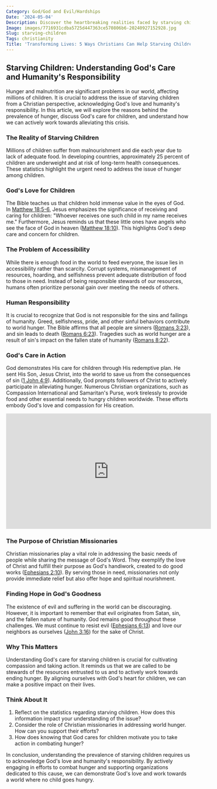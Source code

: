 ```yaml
---
Category: God/God and Evil/Hardships
Date: '2024-05-04'
Description: Discover the heartbreaking realities faced by starving children around the world in this eye-opening article shedding light on hunger crisis.
Image: images/7716931cdba5725d447363ce570806b6-20240927152928.jpg
Slug: starving-children
Tags: christianity
Title: 'Transforming Lives: 5 Ways Christians Can Help Starving Children Today'
---
```


## Starving Children: Understanding God's Care and Humanity's Responsibility

Hunger and malnutrition are significant problems in our world, affecting millions of children. It is crucial to address the issue of starving children from a Christian perspective, acknowledging God's love and humanity's responsibility. In this article, we will explore the reasons behind the prevalence of hunger, discuss God's care for children, and understand how we can actively work towards alleviating this crisis.

### The Reality of Starving Children

Millions of children suffer from malnourishment and die each year due to lack of adequate food. In developing countries, approximately 25 percent of children are underweight and at risk of long-term health consequences. These statistics highlight the urgent need to address the issue of hunger among children.

### God's Love for Children

The Bible teaches us that children hold immense value in the eyes of God. In [Matthew 18:5-6](https://www.bibleref.com/Matthew/18/Matthew-18-5.html), Jesus emphasizes the significance of receiving and caring for children: "Whoever receives one such child in my name receives me." Furthermore, Jesus reminds us that these little ones have angels who see the face of God in heaven ([Matthew 18:10](https://www.bibleref.com/Matthew/18/Matthew-18-10.html)). This highlights God's deep care and concern for children.

### The Problem of Accessibility

While there is enough food in the world to feed everyone, the issue lies in accessibility rather than scarcity. Corrupt systems, mismanagement of resources, hoarding, and selfishness prevent adequate distribution of food to those in need. Instead of being responsible stewards of our resources, humans often prioritize personal gain over meeting the needs of others.

### Human Responsibility

It is crucial to recognize that God is not responsible for the sins and failings of humanity. Greed, selfishness, pride, and other sinful behaviors contribute to world hunger. The Bible affirms that all people are sinners ([Romans 3:23](https://www.bibleref.com/Romans/3/Romans-3-23.html)), and sin leads to death ([Romans 6:23](https://www.bibleref.com/Romans/6/Romans-6-23.html)). Tragedies such as world hunger are a result of sin's impact on the fallen state of humanity ([Romans 8:22](https://www.bibleref.com/Romans/8/Romans-8-22.html)).

### God's Care in Action

God demonstrates His care for children through His redemptive plan. He sent His Son, Jesus Christ, into the world to save us from the consequences of sin ([1 John 4:9](https://www.bibleref.com/1-John/4/1-John-4-9.html)). Additionally, God prompts followers of Christ to actively participate in alleviating hunger. Numerous Christian organizations, such as Compassion International and Samaritan's Purse, work tirelessly to provide food and other essential needs to hungry children worldwide. These efforts embody God's love and compassion for His creation.


<iframe width="560" height="315" src="https://www.youtube.com/embed/hit-5AftoT0" frameborder="0" allow="autoplay; encrypted-media" allowfullscreen></iframe>


### The Purpose of Christian Missionaries

Christian missionaries play a vital role in addressing the basic needs of people while sharing the message of God's Word. They exemplify the love of Christ and fulfill their purpose as God's handiwork, created to do good works ([Ephesians 2:10](https://www.bibleref.com/Ephesians/2/Ephesians-2-10.html)). By serving those in need, missionaries not only provide immediate relief but also offer hope and spiritual nourishment.

### Finding Hope in God's Goodness

The existence of evil and suffering in the world can be discouraging. However, it is important to remember that evil originates from Satan, sin, and the fallen nature of humanity. God remains good throughout these challenges. We must continue to resist evil ([Ephesians 6:13](https://www.bibleref.com/Ephesians/6/Ephesians-6-13.html)) and love our neighbors as ourselves ([John 3:16](https://www.bibleref.com/John/3/John-3-16.html)) for the sake of Christ.

### Why This Matters

Understanding God's care for starving children is crucial for cultivating compassion and taking action. It reminds us that we are called to be stewards of the resources entrusted to us and to actively work towards ending hunger. By aligning ourselves with God's heart for children, we can make a positive impact on their lives.

### Think About It

1. Reflect on the statistics regarding starving children. How does this information impact your understanding of the issue?
2. Consider the role of Christian missionaries in addressing world hunger. How can you support their efforts?
3. How does knowing that God cares for children motivate you to take action in combating hunger?

In conclusion, understanding the prevalence of starving children requires us to acknowledge God's love and humanity's responsibility. By actively engaging in efforts to combat hunger and supporting organizations dedicated to this cause, we can demonstrate God's love and work towards a world where no child goes hungry.
